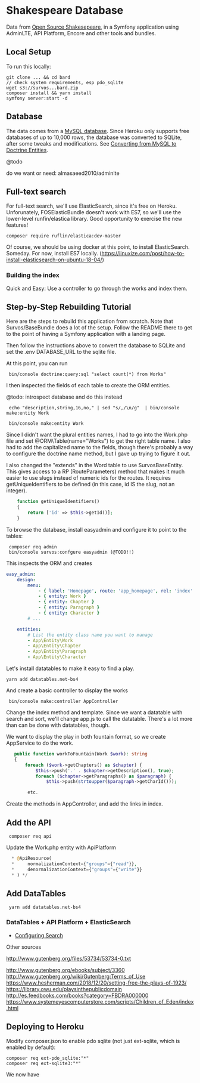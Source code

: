 # Shakespeare Database

Data from [Open Source Shakesepeare](http://opensourceshakespeare.com/ "GMU"), in a Symfony application using AdminLTE, API Platform, Encore and other tools and bundles.  

## Local Setup

To run this locally:

    git clone ... && cd bard
    // check system requirements, esp pdo_sqlite
    wget s3://survos...bard.zip
    composer install && yarn install
    symfony server:start -d

## Database

The data comes from a [MySQL database](http://opensourceshakespeare.com/downloads/).  Since Heroku only supports free databases of up to 10,000 rows, the database was converted to SQLite, after some tweaks and modifications.  See [Converting from MySQL to Doctrine Entities](/docs/database.md). 


@todo

do we want or need: almasaeed2010/adminlte
    
## Full-text search

For full-text search, we'll use ElasticSearch, since it's free on Heroku.  Unforunately, FOSElasticBundle doesn't work with ES7, so we'll use the lower-level runfin/elastica library.  Good opportunity to exercise the new features!

    composer require ruflin/elastica:dev-master
    
Of course, we should be using docker at this point, to install ElasticSearch.  Someday.  For now, install ES7 locally. (https://linuxize.com/post/how-to-install-elasticsearch-on-ubuntu-18-04/)

### Building the index

Quick and Easy: Use a controller to go through the works and index them.    
       
## Step-by-Step Rebuilding Tutorial

Here are the steps to rebuild this application from scratch.  Note that Survos/BaseBundle does a lot of the setup.  Follow the README there to get to the point of having a Symfony application with a landing page.

Then follow the instructions above to convert the database to SQLite and set the .env DATABASE_URL to the sqlite file.

At this point, you can run

     bin/console doctrine:query:sql "select count(*) from Works"
     
 I then inspected the fields of each table to create the ORM entities.
 
 @todo: introspect database and do this instead
 
     echo "description,string,16,no," | sed "s/,/\n/g"  | bin/console make:entity Work

     bin/console make:entity Work
     
 Since I didn't want the plural entities names, I had to go into the Work.php file and set @ORM\Table(name="Works") to get the right table name.  I also had to add the capitalized name to the fields, though there's probably a way to configure the doctrine name method, but I gave up trying to figure it out.
 
I also changed the "extends" in the Word table to use SurvosBaseEntity.  This gives access to a RP (RouteParameters) method that makes it much easier to use slugs instead of numeric ids for the routes.  It requires getUniqueIdentifiers to be defined (in this case, id IS the slug, not an integer).

```php
    function getUniqueIdentifiers()
    {
        return ['id' => $this->getId()];
    }
``` 
 
 To browse the database, install easyadmin and configure it to point to the tables:
 
     composer req admin
     bin/console survos:confgure easyadmin (@TODO!!)
     
 This inspects the ORM and creates 
 
 ```yaml
 easy_admin:
     design:
         menu:
             - { label: 'Homepage', route: 'app_homepage', rel: 'index' }
             - { entity: Work }
             - { entity: Chapter }
             - { entity: Paragraph }
             - { entity: Character }
         # ...
 
     entities:
         # List the entity class name you want to manage
         - App\Entity\Work
         - App\Entity\Chapter
         - App\Entity\Paragraph
         - App\Entity\Character
```
     
Let's install datatables to make it easy to find a play.    

    yarn add datatables.net-bs4
    
And create a basic controller to display the works

     bin/console make:controller AppController
     
 Change the index method and template.  Since we want a datatable with search and sort, we'll change app.js to call the datatable.  There's a lot more than can be done with datatables, though.
 
 We want to display the play in both fountain format, so we create AppService to do the work.
 
 ```php
    public function workToFountain(Work $work): string
    {
        foreach ($work->getChapters() as $chapter) {
            $this->push('.' . $chapter->getDescription(), true);
            foreach ($chapter->getParagraphs() as $paragraph) {
                $this->push(strtoupper($paragraph->getCharId()));

         etc.

```
  
 Create the methods in AppController, and add the links in index.
 
## Add the API
 
     composer req api
     
 Update the Work.php entity with ApiPlatform

```php
  * @ApiResource(
  *     normalizationContext={"groups"={"read"}},
  *     denormalizationContext={"groups"={"write"}}
  * ) */

```
 
## Add DataTables
 
     yarn add datatables.net-bs4
     
### DataTables + API Platform + ElasticSearch

* [Configuring Search ](docs/search.md)

     
Other sources

http://www.gutenberg.org/files/53734/53734-0.txt

http://www.gutenberg.org/ebooks/subject/3360
http://www.gutenberg.org/wiki/Gutenberg:Terms_of_Use
https://www.hesherman.com/2018/12/20/setting-free-the-plays-of-1923/
https://library.owu.edu/playsinthepublicdomain
http://es.feedbooks.com/books?category=FBDRA000000
https://www.systemeyescomputerstore.com/scripts/Children_of_Eden/index.html
 
 ## Deploying to Heroku
 
Modify composer.json to enable pdo sqlite (not just ext-sqlite, which is enabled by default):
 
    composer req ext-pdo_sqlite:"*"
    composer req ext-sqlite3:"*"

 
 We now have 
